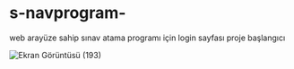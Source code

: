 # s-navprogram-
web arayüze sahip sınav atama programı için login sayfası proje başlangıcı

![Ekran Görüntüsü (193)](https://user-images.githubusercontent.com/103851889/171918154-1bdb726f-4718-4eaa-8584-34cc2314584e.png)
